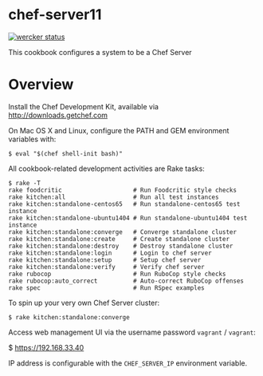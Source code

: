 # chef-server11
[![wercker status](https://app.wercker.com/status/e61351a967bc2622ee74e2cf18c83eac/m "wercker status")](https://app.wercker.com/project/bykey/e61351a967bc2622ee74e2cf18c83eac)

This cookbook configures a system to be a Chef Server

# Overview

Install the Chef Development Kit, available via http://downloads.getchef.com

On Mac OS X and Linux, configure the PATH and GEM environment variables with:

    $ eval "$(chef shell-init bash)"

All cookbook-related development activities are Rake tasks:

    $ rake -T
    rake foodcritic                    # Run Foodcritic style checks
    rake kitchen:all                   # Run all test instances
    rake kitchen:standalone-centos65   # Run standalone-centos65 test instance
    rake kitchen:standalone-ubuntu1404 # Run standalone-ubuntu1404 test instance
    rake kitchen:standalone:converge   # Converge standalone cluster
    rake kitchen:standalone:create     # Create standalone cluster
    rake kitchen:standalone:destroy    # Destroy standalone cluster
    rake kitchen:standalone:login      # Login to chef server
    rake kitchen:standalone:setup      # Setup chef server
    rake kitchen:standalone:verify     # Verify chef server
    rake rubocop                       # Run RuboCop style checks
    rake rubocop:auto_correct          # Auto-correct RuboCop offenses
    rake spec                          # Run RSpec examples

To spin up your very own Chef Server cluster:

    $ rake kitchen:standalone:converge

Access web management UI via the username password `vagrant` / `vagrant`:

   $ https://192.168.33.40

IP address is configurable with the `CHEF_SERVER_IP` environment variable.
